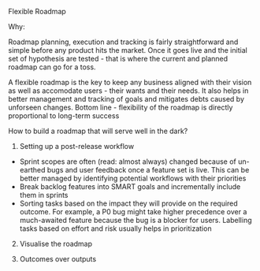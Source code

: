 Flexible Roadmap

Why: 

Roadmap planning, execution and tracking is fairly straightforward and simple before any product hits the market. Once it goes live and the initial set of hypothesis are tested - that is where the current and planned roadmap can go for a toss.

A flexible roadmap is the key to keep any business aligned with their vision as well as accomodate users - their wants and their needs. It also helps in better management and tracking of goals and mitigates debts caused by unforseen changes. 
Bottom line - flexibility of the roadmap is directly proportional to long-term success

How to build a roadmap that will serve well in the dark? 

1. Setting up a post-release workflow
- Sprint scopes are often (read: almost always) changed because of un-earthed bugs and user feedback once a feature set is live. This can be better managed by identifying potential workflows with their priorities
 - Break backlog features into SMART goals and incrementally include them in sprints
 - Sorting tasks based on the impact they will provide on the required outcome. For example, a P0 bug might take higher precedence over a much-awaited feature because the bug is a blocker for users. Labelling tasks based on effort and risk usually helps in prioritization
2. Visualise the roadmap 

3. Outcomes over outputs 

